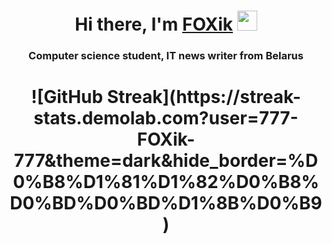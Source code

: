 <h1 align="center">Hi there, I'm <a href="https://daniilshat.ru/" target="_blank">FOXik</a> 
<img src="https://github.com/blackcater/blackcater/raw/main/images/Hi.gif" height="32"/></h1>
<h3 align="center">Computer science student, IT news writer from Belarus</h3>


<h1 align="center"> ![GitHub Streak](https://streak-stats.demolab.com?user=777-FOXik-777&theme=dark&hide_border=%D0%B8%D1%81%D1%82%D0%B8%D0%BD%D0%BD%D1%8B%D0%B9) </a> 

